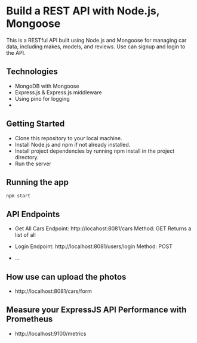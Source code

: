 # Build a REST API with Node.js, Mongoose

This is a RESTful API built using Node.js and Mongoose for managing car data, including makes, models, and reviews.
Use can signup and login to the API.

## Technologies
   - MongoDB with Mongoose
   - Express.js & Express.js middleware
   - Using pino for logging
   - 


## Getting Started
   - Clone this repository to your local machine.
   - Install Node.js and npm if not already installed.
   - Install project dependencies by running npm install in the project directory.
   - Run the server


## Running the app
```shell
npm start
```

## API Endpoints
  - Get All Cars
    Endpoint:  http://locahost:8081/cars
    Method: GET
    Returns a list of all

  - Login
    Endpoint:  http://localhost:8081/users/login
    Method: POST

  - ...  

## How use can upload the photos
 - http://localhost:8081/cars/form

## Measure your ExpressJS API Performance with Prometheus 
 - http://localhost:9100/metrics



